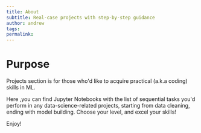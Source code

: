 ```yaml
---
title: About
subtitle: Real-case projects with step-by-step guidance
author: andrew
tags:
permalink:
---
```


# Purpose
Projects section is for those who'd like to acquire practical (a.k.a coding) skills in ML.

Here ,you can find Jupyter Notebooks with the list of sequential tasks you'd perform in any data-science-related projects, starting from data cleaning, ending with model building. Choose your level, and excel your skills!

Enjoy!